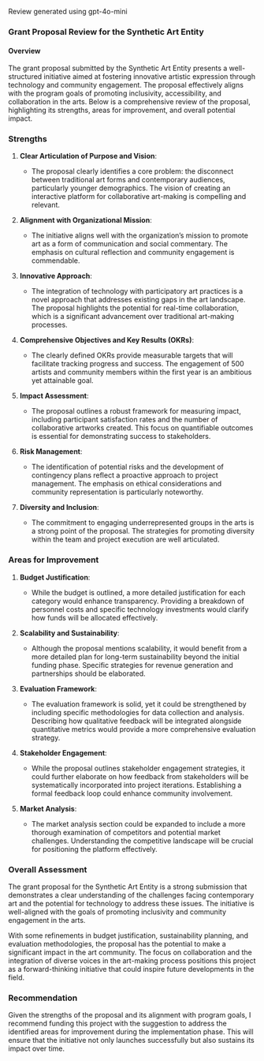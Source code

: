 Review generated using gpt-4o-mini

### Grant Proposal Review for the Synthetic Art Entity

#### Overview
The grant proposal submitted by the Synthetic Art Entity presents a well-structured initiative aimed at fostering innovative artistic expression through technology and community engagement. The proposal effectively aligns with the program goals of promoting inclusivity, accessibility, and collaboration in the arts. Below is a comprehensive review of the proposal, highlighting its strengths, areas for improvement, and overall potential impact.

### Strengths

1. **Clear Articulation of Purpose and Vision**:
   - The proposal clearly identifies a core problem: the disconnect between traditional art forms and contemporary audiences, particularly younger demographics. The vision of creating an interactive platform for collaborative art-making is compelling and relevant.

2. **Alignment with Organizational Mission**:
   - The initiative aligns well with the organization’s mission to promote art as a form of communication and social commentary. The emphasis on cultural reflection and community engagement is commendable.

3. **Innovative Approach**:
   - The integration of technology with participatory art practices is a novel approach that addresses existing gaps in the art landscape. The proposal highlights the potential for real-time collaboration, which is a significant advancement over traditional art-making processes.

4. **Comprehensive Objectives and Key Results (OKRs)**:
   - The clearly defined OKRs provide measurable targets that will facilitate tracking progress and success. The engagement of 500 artists and community members within the first year is an ambitious yet attainable goal.

5. **Impact Assessment**:
   - The proposal outlines a robust framework for measuring impact, including participant satisfaction rates and the number of collaborative artworks created. This focus on quantifiable outcomes is essential for demonstrating success to stakeholders.

6. **Risk Management**:
   - The identification of potential risks and the development of contingency plans reflect a proactive approach to project management. The emphasis on ethical considerations and community representation is particularly noteworthy.

7. **Diversity and Inclusion**:
   - The commitment to engaging underrepresented groups in the arts is a strong point of the proposal. The strategies for promoting diversity within the team and project execution are well articulated.

### Areas for Improvement

1. **Budget Justification**:
   - While the budget is outlined, a more detailed justification for each category would enhance transparency. Providing a breakdown of personnel costs and specific technology investments would clarify how funds will be allocated effectively.

2. **Scalability and Sustainability**:
   - Although the proposal mentions scalability, it would benefit from a more detailed plan for long-term sustainability beyond the initial funding phase. Specific strategies for revenue generation and partnerships should be elaborated.

3. **Evaluation Framework**:
   - The evaluation framework is solid, yet it could be strengthened by including specific methodologies for data collection and analysis. Describing how qualitative feedback will be integrated alongside quantitative metrics would provide a more comprehensive evaluation strategy.

4. **Stakeholder Engagement**:
   - While the proposal outlines stakeholder engagement strategies, it could further elaborate on how feedback from stakeholders will be systematically incorporated into project iterations. Establishing a formal feedback loop could enhance community involvement.

5. **Market Analysis**:
   - The market analysis section could be expanded to include a more thorough examination of competitors and potential market challenges. Understanding the competitive landscape will be crucial for positioning the platform effectively.

### Overall Assessment
The grant proposal for the Synthetic Art Entity is a strong submission that demonstrates a clear understanding of the challenges facing contemporary art and the potential for technology to address these issues. The initiative is well-aligned with the goals of promoting inclusivity and community engagement in the arts. 

With some refinements in budget justification, sustainability planning, and evaluation methodologies, the proposal has the potential to make a significant impact in the art community. The focus on collaboration and the integration of diverse voices in the art-making process positions this project as a forward-thinking initiative that could inspire future developments in the field.

### Recommendation
Given the strengths of the proposal and its alignment with program goals, I recommend funding this project with the suggestion to address the identified areas for improvement during the implementation phase. This will ensure that the initiative not only launches successfully but also sustains its impact over time.